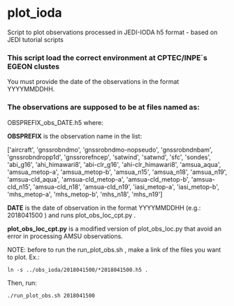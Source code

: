 # plot_ioda
Script to plot observations processed in JEDI-IODA h5 format - based on JEDI tutorial scripts

### This script load the correct environment at CPTEC/INPE´s EGEON clustes
You must provide the date of the observations in the format YYYYMMDDHH. 

### The observations are supposed to be at files named as:

OBSPREFIX_obs_DATE.h5 where:

**OBSPREFIX** is the observation name in the list:

['aircraft', 'gnssrobndmo', 'gnssrobndmo-nopseudo', 'gnssrobndnbam', 'gnssrobndropp1d', 'gnssrorefncep', 'satwind', 'satwnd', 'sfc', 'sondes', 'abi_g16', 'ahi_himawari8', 'abi-clr_g16', 'ahi-clr_himawari8', 'amsua_aqua', 'amsua_metop-a', 'amsua_metop-b', 'amsua_n15', 'amsua_n18', 'amsua_n19', 'amsua-cld_aqua', 'amsua-cld_metop-a', 'amsua-cld_metop-b', 'amsua-cld_n15', 'amsua-cld_n18', 'amsua-cld_n19', 'iasi_metop-a', 'iasi_metop-b', 'mhs_metop-a', 'mhs_metop-b', 'mhs_n18', 'mhs_n19']

**DATE** is the date of observation in the format YYYYMMDDHH (e.g.: 2018041500 ) 
and runs plot_obs_loc_cpt.py .

**plot_obs_loc_cpt.py** is a modified version of plot_obs_loc.py that avoid an error in processing AMSU observations.

NOTE: before to run the run_plot_obs.sh , make a link of the files you want to plot. Ex.:

`ln -s ../obs_ioda/2018041500/*2018041500.h5 .`

Then, run:

`./run_plot_obs.sh 2018041500`

